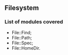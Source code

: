 ## Filesystem

### List of modules covered
* File::Find;
* File::Path;
* File::Spec;
* File::HomeDir.
